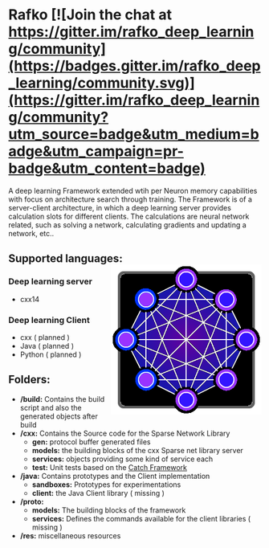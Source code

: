 # Rafko [![Join the chat at https://gitter.im/rafko_deep_learning/community](https://badges.gitter.im/rafko_deep_learning/community.svg)](https://gitter.im/rafko_deep_learning/community?utm_source=badge&utm_medium=badge&utm_campaign=pr-badge&utm_content=badge)

A deep learning Framework extended wtih per Neuron memory capabilities with focus on 
architecture search through training.
The Framework is of a server-client architecture, in which  a deep learning server provides 
calculation slots for different clients. The calculations are neural network related, 
such as solving a network, calculating gradients and updating a network, etc.. 

## Supported languages: <img align="right" src="res/logo_framed.png">
### Deep learning server
- cxx14

### Deep learning Client
- cxx ( planned )
- Java ( planned )
- Python ( planned )

## Folders:
 - **/build:** Contains the build script and also the generated objects after build 
 - **/cxx:** Contains the Source code for the Sparse Network Library
   - **gen:** protocol buffer generated files
   - **models:** the building blocks of the cxx Sparse net library server
   - **services:** objects providing some kind of service each
   - **test:** Unit tests based on the [Catch Framework](https://github.com/catchorg/Catch2) 
 - **/java:** Contains prototypes and the Client implementation
   - **sandboxes:** Prototypes for experimentations
   - **client:** the Java Client library ( missing )
 - **/proto:**
   - **models:** The building blocks of the framework 
   - **services:** Defines the commands available for the client libraries ( missing )
 - **/res:** miscellaneous resources
